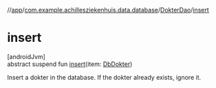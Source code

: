 //[app](../../../index.md)/[com.example.achillesziekenhuis.data.database](../index.md)/[DokterDao](index.md)/[insert](insert.md)

# insert

[androidJvm]\
abstract suspend fun [insert](insert.md)(item: [DbDokter](../-db-dokter/index.md))

Insert a dokter in the database. If the dokter already exists, ignore it.
